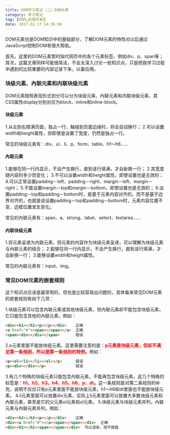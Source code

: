 ```yaml
---
title: DOM学习笔记（二）DOM元素
category: 学习笔记
tag: [DOM,前端开发]
date: 2017-02-17 14:36:00
---
```


DOM元素也是DOM知识中的基础部分，了解DOM元素的特性对以后通过JavaScript控制DOM有很大帮助。<!--more-->

首先，这里的DOM元素暂时指代网页中的各个元素标签，例如div、p、span等；其次，这篇文章同样可能很简洁，不会太深入讨论一些知识点，只是把我学习过程中遇到的比较重要的内容记录下来，以备后用。

### 块级元素、內联元素和内联块级元素
DOM元素按照表现形式划分可以分为块级元素、內联元素和内联块级元素，其CSS属性display分别对应为block、inline和inline-block。

#### 块级元素
1.从左到右撑满页面，独占一行，触碰到页面边缘时，将会自动换行；
2.可以设置width和height属性，但即使是设置了宽度，仍然是独占一行。

常见的块级元素有：div、ul、li、p、form、table、h1～h6……

#### 內联元素
1.能够在同一行内显示，不会产生换行，直到该行填满，才会新换一行；
2.其宽度随内容的多少而变化；
3.不可以设置width和height属性，即使设置也是无效的；
4.可以正常设置padding－left、padding－right、margin－left、margin－right；
5.不能设置margin－top和margin－bottom，即使设置也是无效的；
6.设置padding－top和padding－bottom时，是基于元素内容对齐的，而不是基于边界对齐的，也就是说设置padding－top和padding－bottom时，元素内容位置不变，边框位置发生变化。

常见的內联元素有：span、a、strong、label、select、textarea……

#### 内联块级元素
1.将元素呈递为内联元素，但元素的内容作为块级元素呈递，可以理解为块级元素与內联元素的结合；
2.能够在同一行内显示，不会产生换行，直到该行填满，才会新换一行；
3.能够设置width和height属性。

常见的內联元素有：input、img。

### 常见DOM元素的嵌套规则
这个知识点应该是最常用的，但也是比较容易出问题的，具体看来常见DOM元素的嵌套规则有如下几项：

1.块级元素可以包含內联元素或其他块级元素，但內联元素却不能包含块级元素，它只能包含其他的內联元素。例如：
``` html
<div><h1></h1><p></p></div>    正确
<a href="#"><span></span></a>  正确
<span><div></div></span>       错误
```
2.p元素里面不能放块级元素。这里需要注意的是：<span style="color: red; font-weight: bold">p元素是块级元素，但却不满足第一条规则，所以是第一条规则的特例。</span>例如：
``` html
<p><ol><li></li></ol></p>      错误
<p><div></div></p>             错误
```
3.有几个特殊的块级元素只能包含內联元素，不能再包含块级元素，这几个特殊的标签是：<span style="color: red; font-weight: bold">h1、h2、h3、h4、h5、h6、p、dt。</span>这一条规则是对第二条规则的补充，说明不仅仅只有p元素里面不能放块级元素，h1～h6和dt里面也不能放块级元素。
4.li元素里面可以放置div元素，实际上li元素里面可以放置大多数块级元素和內联元素，甚至是它的父元素ol元素和ul元素。
5.块级元素与块级元素并列，內联元素与內联元素并列。例如：
``` html
<div><h2></h2><p></p></div>    正确
<div><a href="#"></a><span></span></div>  正确
<div><h2></h2><span></span></div>  可以渲染，但不提倡
```